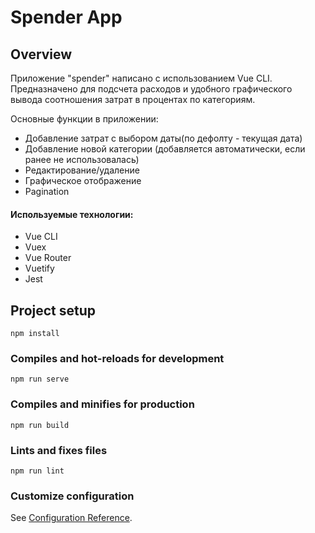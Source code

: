 # Spender App

## Overview

Приложение "spender" написано с использованием Vue CLI. Предназначено для подсчета расходов и удобного графического вывода соотношения затрат в процентах по категориям.

Основные функции в приложении:
* Добавление затрат с выбором даты(по дефолту - текущая дата)
* Добавление новой категории (добавляется автоматически, если ранее не использовалась)
* Редактирование/удаление
* Графическое отображение
* Pagination

#### Используемые технологии:
* Vue CLI
* Vuex
* Vue Router
* Vuetify
* Jest

## Project setup
```
npm install
```

### Compiles and hot-reloads for development
```
npm run serve
```

### Compiles and minifies for production
```
npm run build
```

### Lints and fixes files
```
npm run lint
```

### Customize configuration
See [Configuration Reference](https://cli.vuejs.org/config/).
